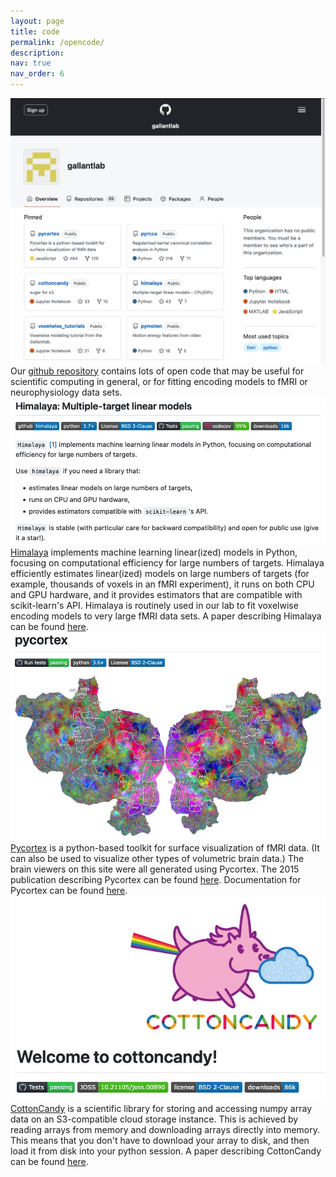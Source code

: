 ```yaml
---
layout: page
title: code
permalink: /opencode/
description: 
nav: true
nav_order: 6
---
```


<div class="code-entry">
  <div class="code-image">
    <img src="/assets/img/other/github.jpg" alt="github" class="img-fluid">
  </div>
  <div class="code-info">
    Our <a href="https://github.com/gallantlab">github repository</a> contains lots of open code that may be useful for scientific computing in general, or for fitting encoding models to fMRI or neurophysiology data sets.
  </div>
</div>

<div class="code-entry">
  <div class="code-image">
    <img src="/assets/img/other/himalaya.jpg" alt="himalaya" class="img-fluid">
  </div>
  <div class="code-info">
    <a href="https://github.com/gallantlab/himalaya">Himalaya</a> implements machine learning linear(ized) models in Python, focusing on computational efficiency for large numbers of targets. Himalaya efficiently estimates linear(ized) models on large numbers of targets (for example, thousands of voxels in an fMRI experiment), it runs on both CPU and GPU hardware, and it provides estimators that are compatible with scikit-learn's API. Himalaya is routinely used in our lab to fit voxelwise encoding models to very large fMRI data sets. A paper describing Himalaya can be found <a href="https://www.sciencedirect.com/science/article/pii/S1053811922008497">here</a>.
  </div>
</div>

<div class="code-entry">
  <div class="code-image">
    <img src="/assets/img/other/pycortex.jpg" alt="pycortex" class="img-fluid">
  </div>
  <div class="code-info">
    <a href="https://github.com/gallantlab/pycortex">Pycortex</a> is a python-based toolkit for surface visualization of fMRI data. (It can also be used to visualize other types of volumetric brain data.) The brain viewers on this site were all generated using Pycortex. The 2015 publication describing Pycortex can be found <a href="https://www.frontiersin.org/articles/10.3389/fninf.2015.00023/full">here</a>. Documentation for Pycortex can be found <a href="https://gallantlab.org/pycortex/">here</a>.
  </div>
</div>

<div class="code-entry">
  <div class="code-image">
    <img src="/assets/img/other/cottoncandy.jpg" alt="cottoncandy" class="img-fluid">
  </div>
  <div class="code-info">
    <a href="https://github.com/gallantlab/cottoncandy">CottonCandy</a> is a scientific library for storing and accessing numpy array data on an S3-compatible cloud storage instance. This is achieved by reading arrays from memory and downloading arrays directly into memory. This means that you don't have to download your array to disk, and then load it from disk into your python session. A paper describing CottonCandy can be found <a href="https://joss.theoj.org/papers/10.21105/joss.00890.pdf">here</a>.
  </div>
</div>
